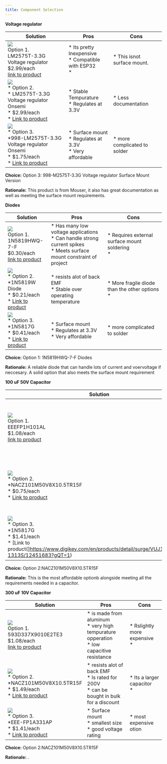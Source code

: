 ```yaml
---
title: Component Selection
---
```




**Voltage regulator**

| **Solution**                                                                                                                                                                                      | **Pros**                                                                                                                                    | **Cons**                                                                                            |
| ------------------------------------------------------------------------------------------------------------------------------------------------------------------------------------------------- | ------------------------------------------------------------------------------------------------------------------------------------------- | --------------------------------------------------------------------------------------------------- |
| ![](image1.png)<br>Option 1.<br> LM2575T-3.3G Voltage regulator<br>$2.99/each<br>[link to product](https://www.digikey.com/en/products/detail/onsemi/LM2575T-3-3G/1476700)                 | \* Its pretty Inexpensive<br>\* Compatible with ESP32<br>\*                                                                                           | \* This isnot surface mount. |
| ![](image3.png)<br>\* Option 2. <br>\* LM2575T-3.3G Voltage regulator Onsemi <br>\* $2.99/each <br>\* [Link to product](https://www.mouser.com/ProductDetail/onsemi/LM2575T-3.3G?qs=2OtswVQKCOGI3KWqs9UK2g%3D%3D&srsltid=AfmBOortntqRKRikqDGAmiPXAOOyckybAR0vXEoz6tZxH8LwnRsjO0iy) | \* Stable Tempurature <br>\* Regulates at 3.3V <br>  | \* Less documentation <br>                                                       |
| ![](image3.png)<br>\* Option 3. <br>\*998-LM2575T-3.3G Voltage regulator Onsemi <br>\* $1.75/each <br>\* [Link to product](https://www.mouser.com/ProductDetail/Microchip-Technology/LM2575-33WU?qs=kh6iOki%2FeLFl2EB4QdXuKA%3D%3D&utm_id=8790913657&gad_source=1&gclid=CjwKCAiA74G9BhAEEiwA8kNfpSM8OPXtxbaCHgvZc1sHfrbZeLMksdtZdrtF3OnQCLQ7SpuZGOPnvhoC3ikQAvD_BwE) | \* Surface mount<br>\* Regulates at 3.3V <br>\* Very affordable <br> | \* more complicated to solder <br>                                                       |


**Choice:** Option 3: 998-M2575T-3.3G Voltage regulator Surface Mount Version

**Rationale:** This product is from Mouser, it also has great documentation as well as meeting the surface mount requirements.



**Diodes**

| **Solution**                                                                                                                                                                                      | **Pros**                                                                                                                                    | **Cons**                                                                                            |
| ------------------------------------------------------------------------------------------------------------------------------------------------------------------------------------------------- | ------------------------------------------------------------------------------------------------------------------------------------------- | --------------------------------------------------------------------------------------------------- |
| ![](image1.png)<br>Option 1.<br> 1N5819HWQ-7-F<br>$0.30/each<br>[link to product](https://www.digikey.com/en/products/detail/diodes-incorporated/1N5819HWQ-7-F/10294862)                 | \* Has many low voltage applications<br>\* Can handle strong current spikes<br>\* Meets surface mount constraint of project                                               | \* Requires external surface mount soldering<br>\* |
| ![](image3.png)<br>\* Option 2. <br>\*1N5819W Diode <br>\* $0.21/each <br>\* [Link to product](https://www.digikey.com.br/en/products/detail/smc-diode-solutions/1N5819W/15964237?gQT=2) | \* resists alot of back EMF <br>\* Stable over operating temperature <br>  | * More fragile diode than the other options <br>\* 
| ![](image3.png)<br>\* Option 3. <br>\*1N5817G<br>\* $0.41/each <br>\* [Link to product](https://www.digikey.com/en/products/detail/onsemi/1N5817G/1474208?gQT=2) | \* Surface mount<br>\* Regulates at 3.3V <br>\* Very affordable <br> | \* more complicated to solder <br>                                                       ||

**Choice:** Option 1: 1N5819HWQ-7-F Diodes

**Rationale:** A reliable diode that can handle lots of current and voervoltage if neccesary. A solid option that also meets the surface mount requirement



**100 uF 50V Capacitor**

| **Solution**                                                                                                                                                                                      | **Pros**                                                                                                                                    | **Cons**                                                                                            |
| ------------------------------------------------------------------------------------------------------------------------------------------------------------------------------------------------- | ------------------------------------------------------------------------------------------------------------------------------------------- | --------------------------------------------------------------------------------------------------- |
| ![](image1.png)<br>Option 1.<br> EEEFP1H101AL<br>$1.08/each<br>[link to product]((https://www.newark.com/panasonic/eee-fp1h101al/cap-100uf-50v-alu-elec-smd/dp/77AH6958?gQT=1))                 | \* is made from aluminum<br>\* very high tempurature opperation<br>\* low capacitive resistance                                              | \* slightly more expensive<br>\* |
| ![](image3.png)<br>\* Option 2. <br>\*NACZ101M50V8X10.5TR15F <br>\* $0.75/each <br>\* [Link to product](https://www.digikey.com/en/products/detail/nic-components-corp/NACZ101M50V8X10.5TR15F/22237846?gclsrc=aw.ds&&utm_adgroup=&utm_source=google&utm_medium=cpc&utm_campaign=Pmax_Shopping_DK%2B%20Supplier_GEM%20Suppliers&utm_term=&utm_content=&utm_id=go_cmp-20940607809_adg-_ad-__dev-c_ext-_prd-22237846_sig-Cj0KCQiA-5a9BhCBARIsACwMkJ6SoxjzmShiHYpyNLZBKTV90kZgzpwd-frZ5nXwgLEiKssFXpOCy5caApXMEALw_wcB&gad_source=4&gclid=Cj0KCQiA-5a9BhCBARIsACwMkJ6SoxjzmShiHYpyNLZBKTV90kZgzpwd-frZ5nXwgLEiKssFXpOCy5caApXMEALw_wcB&gclsrc=aw.ds) | \* resists alot of back EMF <br>\* Is rated for 200V <br> \* can be bought in bulk for a discount| * Its a larger capacitor <br>\* 
| ![](image3.png)<br>\* Option 3. <br>\*1N5817G<br>\* $1.41/each <br>\* [Link to product(]https://www.digikey.com/en/products/detail/surge/VUJ101M1HTR-1313S/12451683?gQT=1) | \* Surface mount<br>\* smallest size <br>\* good voltage rating <br> | \* most expensive option <br>                                                       ||

**Choice:** Option 2:NACZ101M50V8X10.5TR15F

**Rationale:** This is the most affordable optionb alongside meeting all the requirements needed in a capacitor.




**300 uF 10V Capacitor**

| **Solution**                                                                                                                                                                                      | **Pros**                                                                                                                                    | **Cons**                                                                                            |
| ------------------------------------------------------------------------------------------------------------------------------------------------------------------------------------------------- | ------------------------------------------------------------------------------------------------------------------------------------------- | --------------------------------------------------------------------------------------------------- |
| ![](image1.png)<br>Option 1.<br> 593D337X9010E2TE3<br>$1.08/each<br>[link to product](https://www.mouser.com/ProductDetail/Vishay-Sprague/593D337X9010E2TE3?qs=sGAEpiMZZMsh%252B1woXyUXjwCXIFHUiAeHSeSfpcvZBjg%3D)                 | \* is made from aluminum<br>\* very high tempurature opperation<br>\* low capacitive resistance                                              | \* Rslightly more expensive<br>\* |
| ![](image3.png)<br>\* Option 2. <br>\*NACZ101M50V8X10.5TR15F <br>\* $1.49/each <br>\* [Link to product](https://www.elliottelectronicsupply.com/surface-mount-smt-electrolytic-capacitors.html?gQT=1) | \* resists alot of back EMF <br>\* Is rated for 200V <br> \* can be bought in bulk for a discount| * Its a larger capacitor <br>\* 
| ![](image3.png)<br>\* Option 3. <br>\*EEE-FP1A331AP<br>\* $1.41/each <br>\* [Link to product](https://www.digikey.com/en/products/detail/panasonic-electronic-components/EEE-FP1A331AP/1701024?gQT=1) | \* Surface mount<br>\* smallest size <br>\* good voltage rating <br> | \* most expensive otion <br>                                                       ||

**Choice:** Option 2:NACZ101M50V8X10.5TR15F

**Rationale:** .

